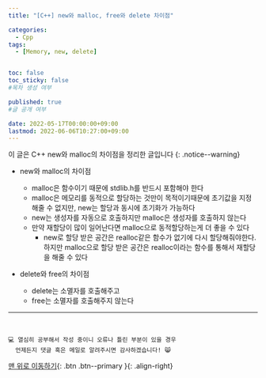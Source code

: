 ```yaml
---
title: "[C++] new와 malloc, free와 delete 차이점" 

categories:
  - Cpp
tags:
  - [Memory, new, delete]


toc: false
toc_sticky: false
#목차 생성 여부

published: true
#글 공개 여부

date: 2022-05-17T00:00:00+09:00
lastmod: 2022-06-06T10:27:00+09:00
---
```


이 글은 C++ new와 malloc의 차이점을 정리한 글입니다
{: .notice--warning}

- new와 malloc의 차이점
  - malloc은 함수이기 때문에 stdlib.h를 반드시 포함해야 한다
  - malloc은 메모리를 동적으로 할당하는 것만이 목적이기때문에 초기값을 지정해줄 수 없지만, new는 할당과 동시에 초기화가 가능하다
  - new는 생성자를 자동으로 호출하지만 malloc은 생성자를 호출하지 않는다
  - 만약 재할당이 많이 일어난다면 malloc으로 동적할당하는게 더 좋을 수 있다
    - new로 할당 받은 공간은 realloc같은 함수가 없기에 다시 할당해줘야한다. 하지만 malloc으로 할당 받은 공간은 realloc이라는 함수를 통해서 재할당을 해줄 수 있다

- delete와 free의 차이점
  - delete는 소멸자를 호출해주고
  - free는 소멸자를 호출해주지 않는다

***
<br>

    💻 열심히 공부해서 작성 중이니 오류나 틀린 부분이 있을 경우 
      언제든지 댓글 혹은 메일로 알려주시면 감사하겠습니다! 😸

[맨 위로 이동하기](#){: .btn .btn--primary }{: .align-right}